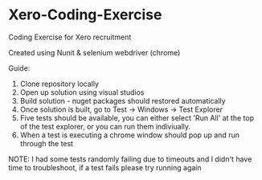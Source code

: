 # Xero-Coding-Exercise
Coding Exercise for Xero recruitment

Created using Nunit & selenium webdriver (chrome)

Guide:
1. Clone repository locally
2. Open up solution using visual studios
3. Build solution - nuget packages should restored automatically
4. Once solution is built, go to Test -> Windows -> Test Explorer
5. Five tests should be available, you can either select 'Run All' at the top of the test explorer, or you can run them indiviually.
6. When a test is executing a chrome window should pop up and run through the test

NOTE: I had some tests randomly failing due to timeouts and I didn't have time to troubleshoot, if a test fails please try running again